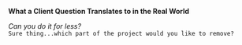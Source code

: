 **What a Client Question Translates to in the Real World**  

*Can you do it for less?*  
`Sure thing...which part of the project would you like to remove?`

